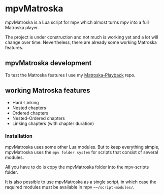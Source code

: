 # mpvMatroska

mpvMatroska is a Lua script for mpv which almost turns mpv into a full Matroska player.

The project is under construction and not much is working yet and a lot will change over time.
Nevertheless, there are already some working Matroska features.

## mpvMatroska development

To test the Matroska features I use my [Matroska-Playback](https://github.com/hubblec4/Matroska-Playback) repo.

## working Matroska features

- Hard-Linking
- Nested chapters
- Ordered chapters
- Nested-Ordered chapters
- Linking chapters (with chapter duration)

### Installation

mpvMatroska uses some other Lua modules.
But to keep everything simple, mpvMatroska uses the `mpv folder system` for scripts that consist of several modules.

All you have to do is copy the mpvMatroska folder into the mpv-scripts folder.

It is also possible to use mpvMatroska as a single script, in which case the required modules must be available in mpv `~~/script-modules/`.
